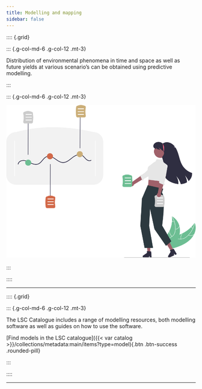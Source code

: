 ```yaml
---
title: Modelling and mapping
sidebar: false
---
```


:::: {.grid}

::: {.g-col-md-6 .g-col-12 .mt-3}

Distribution of environmental phenomena in time and space as well as future yields at various scenario’s can be obtained using predictive modelling.

:::

::: {.g-col-md-6 .g-col-12 .mt-3}

![](../img/undraw_detailed_examination_re_ieui%201modelling.svg)

:::

::::

---

:::: {.grid}

::: {.g-col-md-6 .g-col-12 .mt-3}

The LSC Catalogue includes a range of modelling resources, both modelling software as well as guides on how to use the software.

[Find models in the LSC catalogue]({{< var catalog >}}/collections/metadata:main/items?type=model){.btn .btn-success .rounded-pill}

:::

::::

---

<script src="https://giscus.app/client.js"
      data-repo="{{< var giscus-repo >}}"
      data-repo-id="{{< var giscus-repo-id >}}"
      data-category="{{< giscus-cat >}}"
      data-category-id="{{< giscus-cat-id >}}"
      data-mapping="title"
      data-strict="0"
      data-reactions-enabled="0"
      data-emit-metadata="0"
      data-input-position="bottom"
      data-theme="noborder_light"
      data-lang="en"
      data-loading="lazy"
      crossorigin="anonymous"
      async></script>